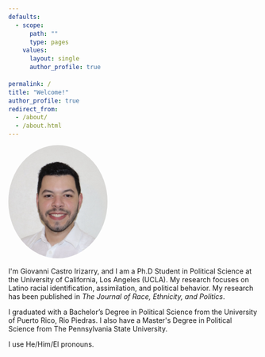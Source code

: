 ```yaml
---
defaults:
  - scope:
      path: ""
      type: pages
    values:
      layout: single
      author_profile: true
    
permalink: /
title: "Welcome!"
author_profile: true
redirect_from: 
  - /about/
  - /about.html
---
```


<img src="/images/profile.png" alt="Giovanni Castro Irizarry" style="max-width: 200px; border-radius: 50%;">

I'm Giovanni Castro Irizarry, and I am a Ph.D  Student in Political Science at the University of California, Los Angeles (UCLA). My research focuses on Latino racial identification, assimilation, and political behavior. My research has been published in *The Journal of Race, Ethnicity, and Politics*. 

I graduated with a Bachelor’s Degree in Political Science from the University of Puerto Rico, Rio Piedras. I also have a Master's Degree in Political Science from The Pennsylvania State University.

I use He/Him/El pronouns.
